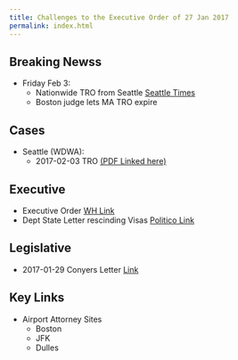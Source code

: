 ```yaml
---
title: Challenges to the Executive Order of 27 Jan 2017
permalink: index.html
---
```

## Breaking Newss
* Friday Feb 3:
  + Nationwide TRO from Seattle [Seattle Times][10]
  + Boston judge lets MA TRO expire 

## Cases
* Seattle (WDWA):
  + 2017-02-03 TRO [(PDF Linked here)](../wdwa/2017-02-03_WDWA_TRO.pdf)

## Executive
  + Executive Order [WH Link][11]
  + Dept State Letter rescinding Visas [Politico Link][12]

## Legislative
  + 2017-01-29 Conyers Letter [Link](http://www.politico.com/f/?id=00000159-ecf9-d2ce-adff-fdff24720001)

## Key Links
* Airport Attorney Sites
  * Boston
  * JFK
  * Dulles

[10]: http://www.seattletimes.com/seattle-news/politics/federal-judge-in-seattle-halts-trumps-immigration-order/
[11]: https://www.whitehouse.gov/the-press-office/2017/01/27/executive-order-protecting-nation-foreign-terrorist-entry-united-states
[12]: http://www.politico.com/f/?id=00000159-f6bd-d173-a959-ffff671a0001



